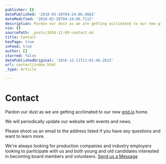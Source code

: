 ```yaml
---
publisher: {}
datePublished: '2018-03-20T04:24:06.966Z'
dateModified: '2018-03-20T04:24:06.711Z'
description: Pardon our dust as we are getting acclimated to our new grid.io home.
via: {}
sourcePath: _posts/2016-12-09-contact.md
title: Contact
hasPage: true
inFeed: true
author: []
starred: false
datePublishedOriginal: '2016-12-11T11:01:46.262Z'
url: contact/index.html
_type: Article

---
```

# **Contact**

Pardon our dust as we are getting acclimated to our new [grid.io][0] home.

We will periodically update our website with events and news.

Please shoot us an email to the address listed if you have any questions and want to learn more.

We're always looking for production companies and industry employers looking to participate with us and both young and old candidates interested in becoming board members and volunteers.
[Send us a Message][1]

[0]: https://thegrid.io/ "thegrid"
[1]: https://dentv.typeform.com/to/V0rJGi